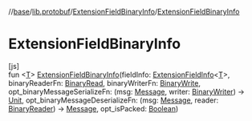 //[base](../../../index.md)/[lib.protobuf](../index.md)/[ExtensionFieldBinaryInfo](index.md)/[ExtensionFieldBinaryInfo](-extension-field-binary-info.md)

# ExtensionFieldBinaryInfo

[js]\
fun &lt;[T](index.md)&gt; [ExtensionFieldBinaryInfo](-extension-field-binary-info.md)(fieldInfo: [ExtensionFieldInfo](../-extension-field-info/index.md)&lt;[T](index.md)&gt;, binaryReaderFn: [BinaryRead](../index.md#-912733953%2FClasslikes%2F-431612152), binaryWriterFn: [BinaryWrite](../index.md#-2100345842%2FClasslikes%2F-431612152), opt_binaryMessageSerializeFn: (msg: [Message](../-message/index.md), writer: [BinaryWriter](../-binary-writer/index.md)) -&gt; [Unit](https://kotlinlang.org/api/latest/jvm/stdlib/kotlin/-unit/index.html), opt_binaryMessageDeserializeFn: (msg: [Message](../-message/index.md), reader: [BinaryReader](../-binary-reader/index.md)) -&gt; [Message](../-message/index.md), opt_isPacked: [Boolean](https://kotlinlang.org/api/latest/jvm/stdlib/kotlin/-boolean/index.html))
